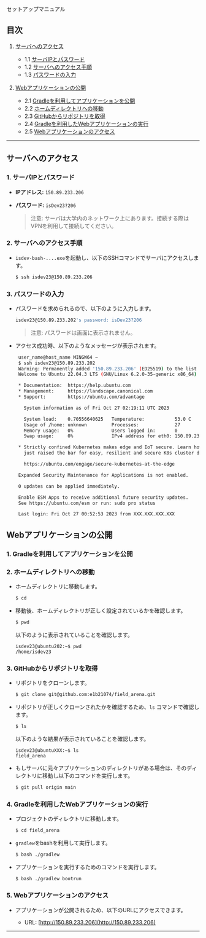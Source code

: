 セットアップマニュアル
## 目次

1. [サーバへのアクセス](#サーバへのアクセス)
    - 1.1 [サーバIPとパスワード](#1-サーバipとパスワード)
    - 1.2 [サーバへのアクセス手順](#2-サーバへのアクセス手順)
    - 1.3 [パスワードの入力](#3-パスワードの入力)

2. [Webアプリケーションの公開](#webアプリケーションの公開)
    - 2.1 [Gradleを利用してアプリケーションを公開](#1-gradleを利用してアプリケーションを公開)
    - 2.2 [ホームディレクトリへの移動](#2-ホームディレクトリへの移動)
    - 2.3 [GitHubからリポジトリを取得](#3-githubからリポジトリを取得)
    - 2.4 [Gradleを利用したWebアプリケーションの実行](#4-gradleを利用したwebアプリケーションの実行)
    - 2.5 [Webアプリケーションのアクセス](#5-webアプリケーションのアクセス)

---

## サーバへのアクセス

### 1. サーバIPとパスワード

- **IPアドレス:** `150.89.233.206`
- **パスワード:** `isDev23?206`

   > 注意: サーバは大学内のネットワーク上にあります。接続する際はVPNを利用して接続してください。

### 2. サーバへのアクセス手順

   - `isdev-bash-....exe`を起動し、以下のSSHコマンドでサーバにアクセスします。

     ```bash
     $ ssh isdev23@150.89.233.206
     ```

### 3. パスワードの入力

   - パスワードを求められるので、以下のように入力します。

     ```bash
     isdev23@150.89.233.202's password: isDev23?206
     ```

     > 注意: パスワードは画面に表示されません。

   - アクセス成功時、以下のようなメッセージが表示されます。

     ```bash
      user_name@host_name MINGW64 ~
      $ ssh isdev23@150.89.233.202
      Warning: Permanently added '150.89.233.206' (ED25519) to the list of known hosts.
      Welcome to Ubuntu 22.04.3 LTS (GNU/Linux 6.2.0-35-generic x86_64)

      * Documentation:  https://help.ubuntu.com
      * Management:     https://landscape.canonical.com
      * Support:        https://ubuntu.com/advantage

        System information as of Fri Oct 27 02:19:11 UTC 2023

        System load:    0.70556640625   Temperature:           53.0 C
        Usage of /home: unknown         Processes:             27
        Memory usage:   0%              Users logged in:       0
        Swap usage:     0%              IPv4 address for eth0: 150.89.233.XXX

      * Strictly confined Kubernetes makes edge and IoT secure. Learn how MicroK8s
        just raised the bar for easy, resilient and secure K8s cluster deployment.

        https://ubuntu.com/engage/secure-kubernetes-at-the-edge

      Expanded Security Maintenance for Applications is not enabled.

      0 updates can be applied immediately.

      Enable ESM Apps to receive additional future security updates.
      See https://ubuntu.com/esm or run: sudo pro status

      Last login: Fri Oct 27 00:52:53 2023 from XXX.XXX.XXX.XXX
     ```

## Webアプリケーションの公開

### 1. Gradleを利用してアプリケーションを公開

### 2. ホームディレクトリへの移動

   - ホームディレクトリに移動します。

     ```bash
     $ cd
     ```

   - 移動後、ホームディレクトリが正しく設定されているかを確認します。

     ```bash
     $ pwd
     ```

     以下のように表示されていることを確認します。

     ```
     isdev23@ubuntu202:~$ pwd
     /home/isdev23
     ```

### 3. GitHubからリポジトリを取得

   - リポジトリをクローンします。

     ```bash
     $ git clone git@github.com:e1b21074/field_arena.git
     ```

   - リポジトリが正しくクローンされたかを確認するため、`ls` コマンドで確認します。

     ```bash
     $ ls
     ```

     以下のような結果が表示されていることを確認します。

     ```
     isdev23@ubuntuXXX:~$ ls
     field_arena
     ```

   - もしサーバに元々アプリケーションのディレクトリがある場合は、そのディレクトリに移動し以下のコマンドを実行します。

     ```bash
     $ git pull origin main
     ```

### 4. Gradleを利用したWebアプリケーションの実行

   - プロジェクトのディレクトリに移動します。

     ```bash
     $ cd field_arena
     ```

   - `gradlew`をbashを利用して実行します。

     ```bash
     $ bash ./gradlew
     ```

   - アプリケーションを実行するためのコマンドを実行します。

     ```bash
     $ bash ./gradlew bootrun
     ```

### 5. Webアプリケーションのアクセス

   - アプリケーションが公開されるため、以下のURLにアクセスできます。

     - URL: [http://150.89.233.206](http://150.89.233.206)

---
